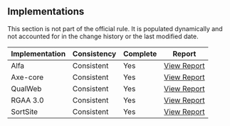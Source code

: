 ## Implementations

This section is not part of the official rule. It is populated dynamically and 
not accounted for in the change history or the last modified date.

| Implementation | Consistency          | Complete | Report
|----------------|----------------------|----------|-------------
| Alfa           | Consistent           | Yes      | [View Report](https://act-rules.github.io/implementation/alfa#id-2779a5)
| Axe-core       | Consistent           | Yes      | [View Report](https://act-rules.github.io/implementation/axe-core#id-2779a5)
| QualWeb        | Consistent           | Yes      | [View Report](https://act-rules.github.io/implementation/qualweb#id-2779a5)
| RGAA 3.0	     | Consistent           | Yes      | [View Report](https://act-rules.github.io/implementation/rgaa-3.0#id-2779a5)
| SortSite       | Consistent           | Yes      | [View Report](https://act-rules.github.io/implementation/sortsite#id-2779a5)
